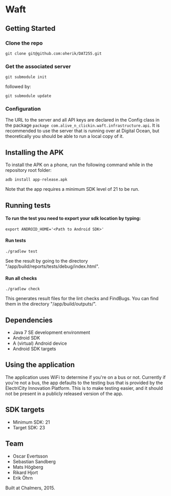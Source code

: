 # Waft

## Getting Started

### Clone the repo
```
git clone git@github.com:oherik/DAT255.git
```

### Get the associated server
```
git submodule init
```
followed by:
```
git submodule update
```

### Configuration

The URL to the server and all API keys are declared in the Config class in the package `package com.alive_n_clickin.waft.infrastructure.api`. It is recommended to use the server that is running over at Digital Ocean, but theoretically you should be able to run a local copy of it.

## Installing the APK

To install the APK on a phone, run the following command while in the repository root folder:

```
adb install app-release.apk
```

Note that the app requires a minimum SDK level of 21 to be run.

## Running tests

#### To run the test you need to export your sdk location by typing:

```
export ANDROID_HOME='<Path to Android SDK>'
```

#### Run tests

```
./gradlew test
```

See the result by going to the directory "/app/build/reports/tests/debug/index.html".

#### Run all checks

```
./gradlew check
```

This generates result files for the lint checks and FindBugs. You can find them in the directory "/app/build/outputs/".

## Dependencies

* Java 7 SE development environment
* Android SDK
* A (virtual) Android device
* Android SDK targets

## Using the application

The application uses WiFi to determine if you're on a bus or not. Currently if you're not a bus, the app defaults to the testing bus that is provided by the ElectriCity Innovation Platform. This is to make testing easier, and it should not be present in a publicly released version of the app.

## SDK targets

* Minimum SDK: 21
* Target SDK: 23 

## Team

* Oscar Evertsson
* Sebastian Sandberg
* Mats Högberg
* Rikard Hjort
* Erik Öhrn

Built at Chalmers, 2015.
